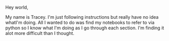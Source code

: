 Hey world,

My name is Tracey. I'm just following instructions but really have no idea whatI'm doing. All I wanted to do was find my notebooks to refer to via python so I know what I'm doing as I go through each section. I'm finding it alot more difficult than I thought. 
